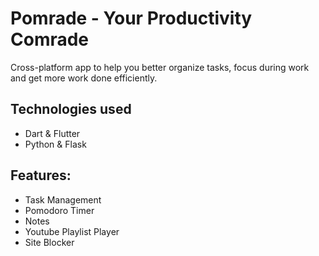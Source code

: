 # Pomrade - Your Productivity Comrade
Cross-platform app to help you better organize tasks, focus during work and get more work done efficiently.

## Technologies used
- Dart & Flutter 
- Python & Flask

## Features:
- Task Management
- Pomodoro Timer
- Notes
- Youtube Playlist Player
- Site Blocker
